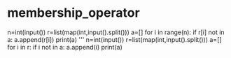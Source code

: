 # membership_operator
n=int(input())
r=list(map(int,input().split()))
a=[]
for i in range(n):
  if r[i] not in a:
    a.append(r[i])
print(a)
'''
n=int(input())
r=list(map(int,input().split()))
a=[]
for i in r:
  if i not in a:
    a.append(i)
print(a)

